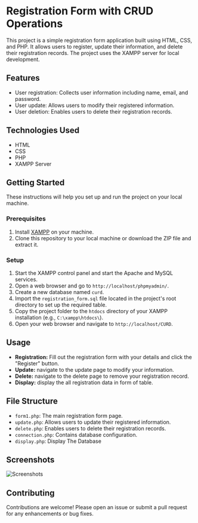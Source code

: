# Registration Form with CRUD Operations

This project is a simple registration form application built using HTML, CSS, and PHP. It allows users to register, update their information, and delete their registration records. The project uses the XAMPP server for local development.

## Features

- User registration: Collects user information including name, email, and password.
- User update: Allows users to modify their registered information.
- User deletion: Enables users to delete their registration records.

## Technologies Used

- HTML
- CSS
- PHP
- XAMPP Server

## Getting Started

These instructions will help you set up and run the project on your local machine.

### Prerequisites

1. Install [XAMPP](https://www.apachefriends.org/index.html) on your machine.
2. Clone this repository to your local machine or download the ZIP file and extract it.

### Setup

1. Start the XAMPP control panel and start the Apache and MySQL services.
2. Open a web browser and go to `http://localhost/phpmyadmin/`.
3. Create a new database named `curd`.
4. Import the `registration_form.sql` file located in the project's root directory to set up the required table.
5. Copy the project folder to the `htdocs` directory of your XAMPP installation (e.g., `C:\xampp\htdocs\`).
6. Open your web browser and navigate to `http://localhost/CURD`.

## Usage

- **Registration:** Fill out the registration form with your details and click the "Register" button.
- **Update:** navigate to the update page to modify your information.
- **Delete:** navigate to the delete page to remove your registration record.
- **Display:** display the all registration data in form of table.

## File Structure

- `form1.php`: The main registration form page.
- `update.php`: Allows users to update their registered information.
- `delete.php`: Enables users to delete their registration records.
- `connection.php`: Contains database configuration.
- `display.php`: Display The Database

## Screenshots

![Screenshots]([https://drive.google.com/drive/folders/1H1HhPIMWpATMEpKxT1jxowgBdtar-RxA?usp=drive_link])


## Contributing

Contributions are welcome! Please open an issue or submit a pull request for any enhancements or bug fixes.
